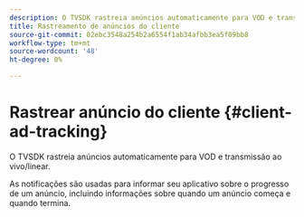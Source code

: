 ```yaml
---
description: O TVSDK rastreia anúncios automaticamente para VOD e transmissão ao vivo/linear.
title: Rastreamento de anúncios do cliente
source-git-commit: 02ebc3548a254b2a6554f1ab34afbb3ea5f09bb8
workflow-type: tm+mt
source-wordcount: '48'
ht-degree: 0%

---
```


# Rastrear anúncio do cliente {#client-ad-tracking}

O TVSDK rastreia anúncios automaticamente para VOD e transmissão ao vivo/linear.

As notificações são usadas para informar seu aplicativo sobre o progresso de um anúncio, incluindo informações sobre quando um anúncio começa e quando termina.
